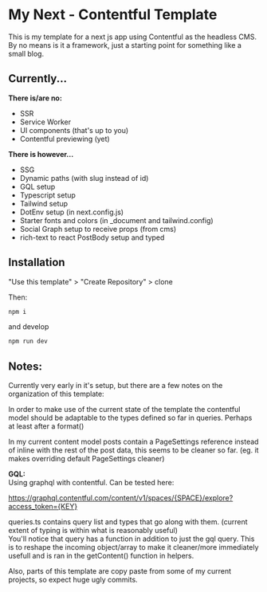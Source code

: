 # My Next - Contentful Template

This is my template for a next js app using Contentful as the headless CMS.  
By no means is it a framework, just a starting point for something like a small blog.

## Currently...

**There is/are no:**

- SSR
- Service Worker
- UI components (that's up to you)
- Contentful previewing (yet)

**There is however...**

- SSG
- Dynamic paths (with slug instead of id)
- GQL setup
- Typescript setup
- Tailwind setup
- DotEnv setup (in next.config.js)
- Starter fonts and colors (in \_document and tailwind.config)
- Social Graph setup to receive props (from cms)
- rich-text to react PostBody setup and typed

## Installation

"Use this template" > "Create Repository" > clone

Then:

```bash
npm i
```

and develop

```bash
npm run dev
```

## Notes:

Currently very early in it's setup, but there are a few notes on the organization of this template:

In order to make use of the current state of the template the contentful model should be adaptable to the types defined so far in queries. Perhaps at least after a format()

In my current content model posts contain a PageSettings reference instead of inline with the rest of the post data, this seems to be cleaner so far. (eg. it makes overriding default PageSettings cleaner)

**GQL:**  
Using graphql with contentful. Can be tested here:

https://graphql.contentful.com/content/v1/spaces/{SPACE}/explore?access_token={KEY}

queries.ts contains query list and types that go along with them. (current extent of typing is within what is reasonably useful)  
You'll notice that query has a function in addition to just the gql query. This is to reshape the incoming object/array to make it cleaner/more immediately usefull and is ran in the getContent() function in helpers.

Also, parts of this template are copy paste from some of my current projects, so expect huge ugly commits.
